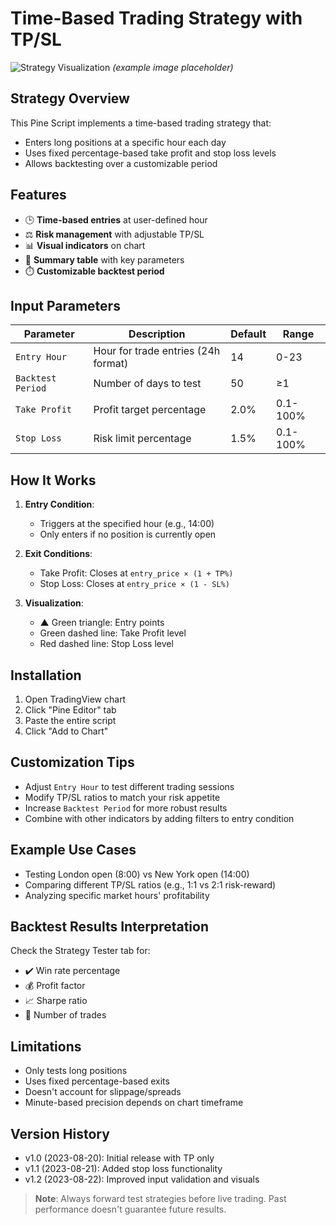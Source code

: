 # Time-Based Trading Strategy with TP/SL

![Strategy Visualization](https://imgur.com/a/z6pULt4) *(example image placeholder)*

## Strategy Overview
This Pine Script implements a time-based trading strategy that:
- Enters long positions at a specific hour each day
- Uses fixed percentage-based take profit and stop loss levels
- Allows backtesting over a customizable period

## Features
- 🕒 **Time-based entries** at user-defined hour
- ⚖️ **Risk management** with adjustable TP/SL
- 📊 **Visual indicators** on chart
- 📝 **Summary table** with key parameters
- ⏱️ **Customizable backtest period**

## Input Parameters
| Parameter | Description | Default | Range |
|-----------|-------------|---------|-------|
| `Entry Hour` | Hour for trade entries (24h format) | 14 | 0-23 |
| `Backtest Period` | Number of days to test | 50 | ≥1 |
| `Take Profit` | Profit target percentage | 2.0% | 0.1-100% |
| `Stop Loss` | Risk limit percentage | 1.5% | 0.1-100% |

## How It Works
1. **Entry Condition**:
   - Triggers at the specified hour (e.g., 14:00)
   - Only enters if no position is currently open

2. **Exit Conditions**:
   - Take Profit: Closes at `entry_price × (1 + TP%)`
   - Stop Loss: Closes at `entry_price × (1 - SL%)`

3. **Visualization**:
   - ▲ Green triangle: Entry points
   - Green dashed line: Take Profit level
   - Red dashed line: Stop Loss level

## Installation
1. Open TradingView chart
2. Click "Pine Editor" tab
3. Paste the entire script
4. Click "Add to Chart"

## Customization Tips
- Adjust `Entry Hour` to test different trading sessions
- Modify TP/SL ratios to match your risk appetite
- Increase `Backtest Period` for more robust results
- Combine with other indicators by adding filters to entry condition

## Example Use Cases
- Testing London open (8:00) vs New York open (14:00)
- Comparing different TP/SL ratios (e.g., 1:1 vs 2:1 risk-reward)
- Analyzing specific market hours' profitability

## Backtest Results Interpretation
Check the Strategy Tester tab for:
- ✔️ Win rate percentage
- 💰 Profit factor
- 📈 Sharpe ratio
- 🔄 Number of trades

## Limitations
- Only tests long positions
- Uses fixed percentage-based exits
- Doesn't account for slippage/spreads
- Minute-based precision depends on chart timeframe

## Version History
- v1.0 (2023-08-20): Initial release with TP only
- v1.1 (2023-08-21): Added stop loss functionality
- v1.2 (2023-08-22): Improved input validation and visuals

> **Note**: Always forward test strategies before live trading. Past performance doesn't guarantee future results.